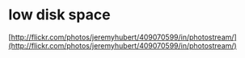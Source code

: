 <!--
id: 33353
link: http://tumblr.atmos.org/post/33353/low-disk-space
slug: low-disk-space
date: Sat Mar 03 2007 15:51:18 GMT-0800 (PST)
publish: 2007-03-03
tags: 
title: low disk space
-->


low disk space
==============

[http://flickr.com/photos/jeremyhubert/409070599/in/photostream/](http://flickr.com/photos/jeremyhubert/409070599/in/photostream/)

